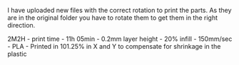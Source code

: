 I have uploaded new files with the correct rotation to print the parts. As they are in the original folder you have to rotate them to get them in the right direction.

2M2H - print time - 11h 05min - 0.2mm layer height - 20% infill - 150mm/sec - PLA - Printed in 101.25% in X and Y to compensate for shrinkage in the plastic
